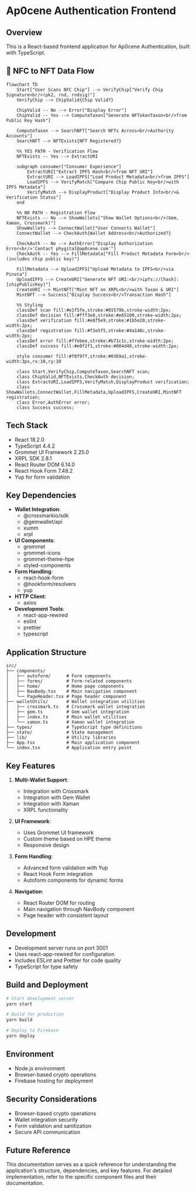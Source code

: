 # Ap0cene Authentication Frontend

## Overview

This is a React-based frontend application for Ap0cene Authentication, built with TypeScript.

## 🧬 NFC to NFT Data Flow

```mermaid
flowchart TD
    Start["User Scans NFC Chip"] --> VerifyChip["Verify Chip Signature<br/>(pk2, rnd, rndsig)"]
    VerifyChip --> ChipValid{Chip Valid?}

    ChipValid -- No --> Error["Display Error"]
    ChipValid -- Yes --> ComputeTaxon["Generate NFTokenTaxon<br/>from Public Key Hash"]

    ComputeTaxon --> SearchNFT["Search NFTs Across<br/>Authority Accounts"]
    SearchNFT --> NFTExists{NFT Registered?}

    %% YES PATH - Verification Flow
    NFTExists -- Yes --> ExtractURI

    subgraph consumer["Consumer Experience"]
        ExtractURI["Extract IPFS Hash<br/>from NFT URI"]
        ExtractURI --> LoadIPFS["Load Product Metadata<br/>from IPFS"]
        LoadIPFS --> VerifyMatch["Compare Chip Public Key<br/>with IPFS Metadata"]
        VerifyMatch --> DisplayProduct["Display Product Info<br/>& Verification Status"]
    end

    %% NO PATH - Registration Flow
    NFTExists -- No --> ShowWallets["Show Wallet Options<br/>(Gem, Xaman, Crossmark)"]
    ShowWallets --> ConnectWallet["User Connects Wallet"]
    ConnectWallet --> CheckAuth{Wallet Address<br/>Authorized?}

    CheckAuth -- No --> AuthError["Display Authorization Error<br/>'Contact phygital@ap0cene.com'"]
    CheckAuth -- Yes --> FillMetadata["Fill Product Metadata Form<br/>(includes chip public key)"]

    FillMetadata --> UploadIPFS["Upload Metadata to IPFS<br/>via Pinata"]
    UploadIPFS --> CreateURI["Generate NFT URI:<br/>ipfs://[hash]:[chipPublicKey]"]
    CreateURI --> MintNFT["Mint NFT on XRPL<br/>with Taxon & URI"]
    MintNFT --> Success["Display Success<br/>Transaction Hash"]

    %% Styling
    classDef scan fill:#e1f5fe,stroke:#01579b,stroke-width:2px;
    classDef decision fill:#fff3e0,stroke:#e65100,stroke-width:2px;
    classDef verification fill:#e8f5e9,stroke:#1b5e20,stroke-width:2px;
    classDef registration fill:#f3e5f5,stroke:#4a148c,stroke-width:2px;
    classDef error fill:#ffebee,stroke:#b71c1c,stroke-width:2px;
    classDef success fill:#e0f2f1,stroke:#004d40,stroke-width:2px;

    style consumer fill:#f0f9ff,stroke:#0369a1,stroke-width:3px,rx:10,ry:10

    class Start,VerifyChip,ComputeTaxon,SearchNFT scan;
    class ChipValid,NFTExists,CheckAuth decision;
    class ExtractURI,LoadIPFS,VerifyMatch,DisplayProduct verification;
    class ShowWallets,ConnectWallet,FillMetadata,UploadIPFS,CreateURI,MintNFT registration;
    class Error,AuthError error;
    class Success success;
```

## Tech Stack

- React 18.2.0
- TypeScript 4.4.2
- Grommet UI Framework 2.25.0
- XRPL SDK 2.8.1
- React Router DOM 6.14.0
- React Hook Form 7.48.2
- Yup for form validation

## Key Dependencies

- **Wallet Integration**:
  - @crossmarkio/sdk
  - @gemwallet/api
  - xumm
  - xrpl
- **UI Components**:
  - grommet
  - grommet-icons
  - grommet-theme-hpe
  - styled-components
- **Form Handling**:
  - react-hook-form
  - @hookform/resolvers
  - yup
- **HTTP Client**:
  - axios
- **Development Tools**:
  - react-app-rewired
  - eslint
  - prettier
  - typescript

## Application Structure

```
src/
├── components/
│   ├── autoform/      # Form components
│   ├── forms/         # Form-related components
│   ├── home/          # Home page components
│   ├── NavBody.tsx    # Main navigation component
│   └── PageHeader.tsx # Page header component
├── walletUtils/       # Wallet integration utilities
│   ├── crossmark.ts   # Crossmark wallet integration
│   ├── gem.ts         # Gem wallet integration
│   ├── index.ts       # Main wallet utilities
│   └── xaman.ts       # Xaman wallet integration
├── types/             # TypeScript type definitions
├── state/             # State management
├── lib/               # Utility libraries
├── App.tsx            # Main application component
└── index.tsx          # Application entry point
```

## Key Features

1. **Multi-Wallet Support**:

   - Integration with Crossmark
   - Integration with Gem Wallet
   - Integration with Xaman
   - XRPL functionality

2. **UI Framework**:

   - Uses Grommet UI framework
   - Custom theme based on HPE theme
   - Responsive design

3. **Form Handling**:

   - Advanced form validation with Yup
   - React Hook Form integration
   - Autoform components for dynamic forms

4. **Navigation**:
   - React Router DOM for routing
   - Main navigation through NavBody component
   - Page header with consistent layout

## Development

- Development server runs on port 3001
- Uses react-app-rewired for configuration
- Includes ESLint and Prettier for code quality
- TypeScript for type safety

## Build and Deployment

```bash
# Start development server
yarn start

# Build for production
yarn build

# Deploy to Firebase
yarn deploy
```

## Environment

- Node.js environment
- Browser-based crypto operations
- Firebase hosting for deployment

## Security Considerations

- Browser-based crypto operations
- Wallet integration security
- Form validation and sanitization
- Secure API communication

## Future Reference

This documentation serves as a quick reference for understanding the application's structure, dependencies, and key features. For detailed implementation, refer to the specific component files and their documentation.
